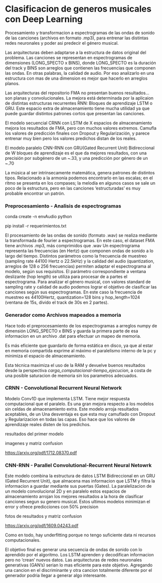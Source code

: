 # Clasificacion de generos musicales con Deep Learning

Procesamiento y transformacion a espectrogramas de las ondas de sonido de las canciones (archivos en formato .mp3), para entrenar las distintas redes neuronales y poder asi predecir el género musical. 

Las arquitecturas deben adaptarse a la estructura de datos original del problema. Las canciones se representan en espectrogramas de dimensiones (LONG_SPECTO x BINS), donde LONG_SPECTO es la duración del track y BINS son arreglos que contienen las frecuencias que componen las ondas. En otras palabras, la calidad de audio.
Por eso analizarlo en una estructura con mas de una dimension es mejor que hacerlo en arreglos planos.

Las arquitecturas del repositorio FMA no presentan buenos resultados... son planas y convolucionales.
La mejora está determinada por la aplicaion de distintas estructuras recurrentes RNN: Bloques de aprendizaje LSTM o GRU. 
Este espacio extra de almacenamiento tiene mucha utilidad ya que puede guardar distintos patrones cortos que presentan las canciones.

El modelo secuencial CRNN con LSTM de X espacios de almacenamiento mejora los resultados de FMA, pero con muchos valores extremos. Camufla los valores de predicción finales con Dropout y Regularización, y parece entrenar muy bien pero los valores predichos distan de los reales.
 
El modelo paralelo CNN-RNN con GRU(Gated Recurrent Unit) Bidireccional de W bloques de aprendizaje es el que da mejores resultados, con una precisión por subgénero de un ~.33, y una predicción por género de un ~.70


La música al ser intrínsecamente matemática, genera patrones de distintos tipos. Relacionado a la armonía podemos encontrarlo en las escalas; en el ritmo se presenta en los compases; la melodía en algunos casos se sale un poco de la estructura, pero en las canciones ‘estructuradas’ es muy probable encontrar un patrón.



### Preprocesamiento - Analisis de espectrogramas

conda create -n envAudio python

pip install -r requerimientos.txt


El procesamiento de las ondas de sonido (formato .wav) se realiza mediante la transformada de fourier a espectrogramas. En este caso, el dataset FMA tiene archivos .mp3, más comprimidos que .wav
Un espectrograma representa las frecuencias (en Hertz) que componen ondas de sonido a lo largo del tiempo.
Distintos parámetros como la frecuencia de muestreo (sampling rate 44100 Hertz o 22.5kHz) y la calidad del audio (quantization, arreglos de 128 o 256 frecuencias) permiten adaptar el espectrograma al modelo, según sus requisitos. El parámetro correspondiente a ventana deslizante (hop length) se utiliza para procesar de a partes el espectrograma.
Para analizar el género musical, con valores standard de sampling rate y calidad de audio podemos lograr el objetivo de clasificar las canciones según sus espectrogramas.
En este caso la frecuencia de muestreo es 44100Hertz, quantization=128 bins y hop_length=1024 (ventana de 15s, divido el track de 30s en 2 partes).



### Generador como Archivos mapeados a memoria

Hace todo el preprocesamiento de los espectrogramas a arreglos numpy de dimensión LONG_SPECTO x BINS y guarda la primera parte de esa informacion en un archivo .dat para efectuar un mapeo de memoria.

Es más eficiente que guardarlo de forma estática en disco, ya que al estar en memoria compartida exprime al máximo el paralelismo interno de la pc y minimiza el espacio de almacenamiento. 

Esta técnica maximiza el uso de la RAM y devuelve buenos resultados desde la perspectiva *carga_computacional-tiempo_ejecucion*, a costa de una posible saturacion de memoria sin los parametros adecuados.



### CRNN - Convolutional Recurrent Neural Network 

Modelo Conv1D que implementa LSTM. Tiene mejor respuesta computacional que el paralelo. Es una gran mejora respecto a los modelos sin celdas de almacenamiento extra.
Este modelo arroja resultados aceptables, de un
Una desventaja es que esta muy camuflado con Dropout y Regularizacion en todas las capas. Eso hace que los valores de aprendizaje reales disten de los predichos. 	

resultados del primer modelo

imagenes y matriz confusion

https://arxiv.org/pdf/1712.08370.pdf



### CNN-RNN - Parallel Convolutional-Recurrent Neural Netowrk

Este modelo combina la estructura de datos LSTM Bidireccional en un GRU (Gated Recurrent Unit), que almacena mas informacion que LSTM y filtra la informacion a guardar mediante sus puertas (Gates). 
La paralelizacion de un modelo convolucional 2D y en paralelo estos espacios de almacenamiento arrojan los mejores resultados a la hora de clasificar canciones segun su genero musical.
Estos ultimos modelos minimizan el error y ofrece predicciones con 50% precision

fotos de resultados y matriz confusion

https://arxiv.org/pdf/1609.04243.pdf



Como en todo, hay underfitting porque no tengo suficiente data ni recursos computacionales. 


El objetivo final es generar una secuencia de ondas de sonido con lo aprendido por el algoritmo.
Los LSTM aprenden y decodifican informacion pero no ‘crean’ nuevos datos.
Las arquitecturas de redes neuronales generativas (GAN’s) serian lo mas eficiente para este objetivo.
Agregando una cancion en el discriminante y otra cancion totalmente diferente por el generador podria llegar a generar algo interesante.



